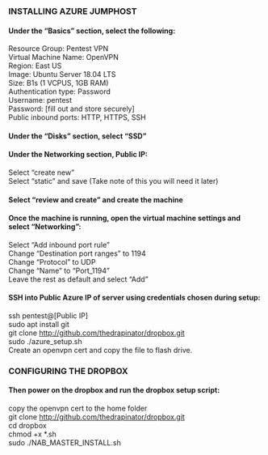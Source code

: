### INSTALLING AZURE JUMPHOST ###

<h4>Under the “Basics” section, select the following:</h4>  

Resource Group: Pentest VPN  
Virtual Machine Name: OpenVPN  
Region: East US  
Image: Ubuntu Server 18.04 LTS  
Size: B1s (1 VCPUS, 1GB RAM)  
Authentication type: Password  
Username: pentest  
Password: [fill out and store securely]  
Public inbound ports: HTTP, HTTPS, SSH  

<h4>Under the “Disks” section, select “SSD”</h4>  

<h4>Under the Networking section, Public IP:</h4>  

Select “create new”  
Select “static” and save (Take note of this you will need it later)  

<h4>Select “review and create” and create the machine</h4>  

<h4>Once the machine is running, open the virtual machine settings and select “Networking”:</h4>  

Select “Add inbound port rule”  
Change “Destination port ranges” to 1194  
Change “Protocol” to UDP  
Change “Name” to “Port_1194”  
Leave the rest as default and select “Add”  

<h4>SSH into Public Azure IP of server using credentials chosen during setup:</h4>  

ssh pentest@[Public IP]  
sudo apt install git  
git clone http://github.com/thedrapinator/dropbox.git  
sudo ./azure_setup.sh  
Create an openvpn cert and copy the file to flash drive.  

### CONFIGURING THE DROPBOX ###

<h4>Then power on the dropbox and run the dropbox setup script:</h4>  

copy the openvpn cert to the home folder  
git clone http://github.com/thedrapinator/dropbox.git  
cd dropbox  
chmod +x *.sh  
sudo ./NAB_MASTER_INSTALL.sh
